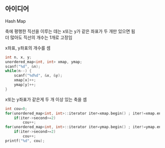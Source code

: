 ## 아이디어
Hash Map

축에 평행한 직선을 이루는 데는 x또는 y가 같은 좌표가 두 개만 있으면 됨  
더 많아도 직선의 개수는 1개로 고정임

x좌표, y좌표의 개수를 셈
```cpp
int n, x, y;
unordered_map<int, int> xmap, ymap;
scanf("%d", &n);
while(n--) {
	scanf("%d%d", &x, &y);
	xmap[x]++;
	ymap[y]++;
}
```
x또는 y좌표가 같은게 두 개 이상 있는 축을 셈
```cpp
int cou=0;
for(unordered_map<int, int>::iterator iter=xmap.begin() ; iter!=xmap.end() ; iter++)
	if(iter->second>=2)
		cou++;
for(unordered_map<int, int>::iterator iter=ymap.begin() ; iter!=ymap.end() ; iter++)
	if(iter->second>=2)
		cou++;
printf("%d", cou);
```